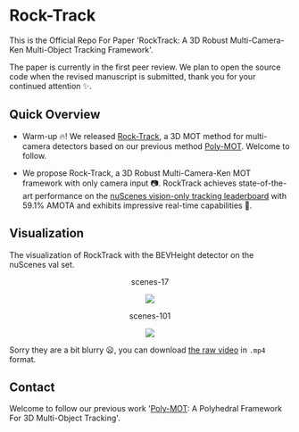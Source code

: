 # Rock-Track

This is the Official Repo For Paper 'RockTrack: A 3D Robust Multi-Camera-Ken Multi-Object Tracking Framework'.

The paper is currently in the first peer review. We plan to open the source code when the revised manuscript is submitted, thank you for your continued attention :sparkles:.


## Quick Overview

- Warm-up 🔥! We released [Rock-Track](https://arxiv.org/pdf/2409.11749), a 3D MOT method for multi-camera detectors based on our previous method [Poly-MOT](https://github.com/lixiaoyu2000/Poly-MOT). Welcome to follow.

- We propose Rock-Track, a 3D Robust Multi-Camera-Ken MOT framework with only camera input :camera:. RockTrack achieves state-of-the-art performance on the [nuScenes vision-only tracking leaderboard](https://www.nuscenes.org/tracking?externalData=no&mapData=no&modalities=Camera) with 59.1\% AMOTA and exhibits impressive real-time capabilities :rocket:.


## Visualization

The visualization of RockTrack with the BEVHeight detector on the nuScenes val set. 

<p align="center">
  scenes-17
</p>

<div align=center>
<img src="https://github.com/lixiaoyu2000/Rock-Track/blob/main/docs/ALL_CAMS_VIDEO_17.gif"/>
</div>

<p align="center">
  scenes-101
</p>

<div align=center>
<img src="https://github.com/lixiaoyu2000/Rock-Track/blob/main/docs/ALL_CAMS_VIDEO_101.gif"/>
</div>

Sorry they are a bit blurry :frowning:, you can download [the raw video](https://github.com/lixiaoyu2000/Rock-Track/blob/main/docs/) in `.mp4` format.

## Contact

Welcome to follow our previous work '[Poly-MOT](https://github.com/lixiaoyu2000/Poly-MOT/tree/main): A Polyhedral Framework For 3D Multi-Object Tracking'.

